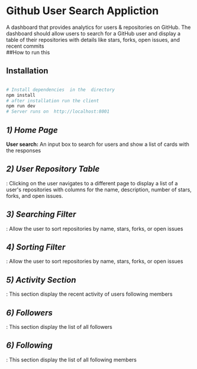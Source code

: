 
# Github User Search Appliction
A dashboard that provides analytics for users & repositories on GitHub. The
dashboard should allow users to search for a GitHub user and display a table of
their repositories with details like stars, forks, open issues, and recent commits <br>
##How to run this 

## Installation

```bash

# Install dependencies  in the  directory
npm install
# after installation run the client
npm run dev
# Server runs on  http://localhost:8001
```



<i><h2>1) Home Page</h2></i>
<span><b>User search:</b> An input box to search for users and show a list of cards with the
responses </span>


<i><h2>2) User Repository Table</h2></i>
<span>: Clicking on the user navigates to a different page to
display a list of a user's repositories with columns for the name, description,
number
of stars, forks, and open issues.
</span>



<i><h2>3) Searching Filter</h2></i>
<span>: Allow the user to sort repositories by name, stars, forks, or open
issues
</span>


<i><h2>4) Sorting Filter</h2></i>
<span>: Allow the user to sort repositories by name, stars, forks, or open
issues
</span>


<i><h2>5) Activity Section</h2></i>
<span>: This section display the recent activity of users following members 
</span>

<i><h2>6) Followers</h2></i>
<span>: This section display the list of all followers 
</span>

<i><h2>6) Following</h2></i>
<span>: This section display the list of all following members
</span>

